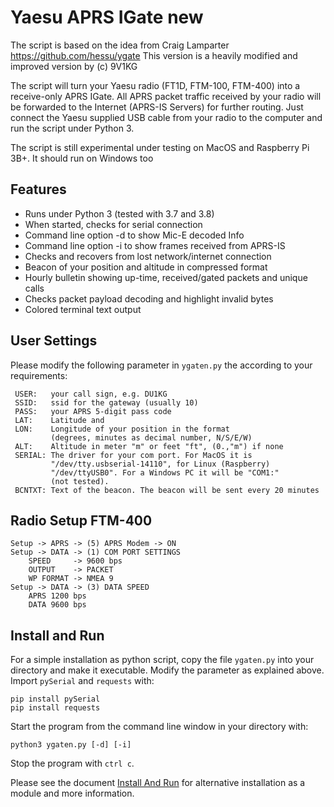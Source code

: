 # Yaesu APRS IGate new

The script is based on the idea from Craig Lamparter 
https://github.com/hessu/ygate
This version is a heavily modified and improved version by 
(c) 9V1KG

The script will turn your Yaesu radio (FT1D, FTM-100, FTM-400) into a receive-only APRS IGate.
All APRS packet traffic received by your radio will be forwarded to the Internet
(APRS-IS Servers) for further routing. Just connect the Yaesu supplied USB cable from
your radio to the computer and run the script under Python 3.

The script is still experimental under testing on MacOS and Raspberry Pi 3B+. It should run 
on Windows too

## Features
- Runs under Python 3 (tested with 3.7 and 3.8)
- When started, checks for serial connection
- Command line option -d to show Mic-E decoded Info
- Command line option -i to show frames received from APRS-IS 
- Checks and recovers from lost network/internet connection
- Beacon of your position and altitude in compressed format
- Hourly bulletin showing up-time, received/gated packets and unique calls
- Checks packet payload decoding and highlight invalid bytes
- Colored terminal text output

## User Settings
Please modify the following parameter in `ygaten.py` the according to your requirements:

     USER:   your call sign, e.g. DU1KG
     SSID:   ssid for the gateway (usually 10)
     PASS:   your APRS 5-digit pass code
     LAT:    Latitude and 
     LON:    Longitude of your position in the format
             (degrees, minutes as decimal number, N/S/E/W)
     ALT:    Altitude in meter "m" or feet "ft", (0.,"m") if none
     SERIAL: The driver for your com port. For MacOS it is 
             "/dev/tty.usbserial-14110", for Linux (Raspberry) 
             "/dev/ttyUSB0". For a Windows PC it will be "COM1:"
             (not tested).
     BCNTXT: Text of the beacon. The beacon will be sent every 20 minutes
## Radio Setup FTM-400
    Setup -> APRS -> (5) APRS Modem -> ON
    Setup -> DATA -> (1) COM PORT SETTINGS
        SPEED     -> 9600 bps
        OUTPUT    -> PACKET
        WP FORMAT -> NMEA 9
    Setup -> DATA -> (3) DATA SPEED
        APRS 1200 bps
        DATA 9600 bps

## Install and Run

For a simple installation as python script, copy the file `ygaten.py` into your directory 
and make it executable.
Modify the parameter as explained above. Import `pySerial` and `requests` with:

    pip install pySerial
    pip install requests

Start the program from the command line window in your directory with: 

    python3 ygaten.py [-d] [-i]

Stop the program with `ctrl c`.

Please see the document [Install And Run](Install_run.md) for alternative installation as a module and more information.
